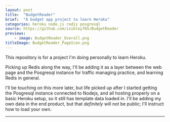 ```yaml
---
layout: post
title:  "BudgetReader"
brief:  "A budget app project to learn Heroku"
categories: heroku node.js redis posgresql
source: https://github.com/isibley765/BudgetReader
previews:
    - image: BudgetReader_Overall.png
titleImage: BudgetReader_PageIcon.png
---
```


This repository is for a project I'm doing personally to learn Heroku.

Picking up Redis along the way, I'll be adding it as a layer between the web page
and the Posgresql instance for traffic managing practice, and learning Redis in
general.

I'll be touching on this more later, but life picked up after I started getting the
Posgresql instance connected to Nodejs, and all hosting properly on a basic
Heroku setup, so it still has template data loaded in. I'll be adding my own data in
the end product, but that *definitely* will not be public; I'll instruct how to
load your own.

---
